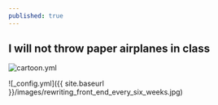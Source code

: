 ```yaml
---
published: true
---
```

## I will not throw paper airplanes in class

![cartoon.yml]({{site.baseurl}}/_posts/cartoon.jpg)

![_config.yml]({{ site.baseurl }}/images/rewriting_front_end_every_six_weeks.jpg)

